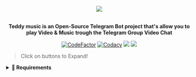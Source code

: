 <p align="center"><a href="https://t.me/TeddyXmusic_bot"><img src="https://telegra.ph/file/636e7ab32108ae4f598ec.jpg"></a></p>
<p align="center">
    <br><b>Teddy music is an Open-Source Telegram Bot project that's allow you to play Video & Music trough the Telegram Group Video Chat</b><br>
</p>
<p align="center">
    <a href="https://www.codefactor.io/repository/github/SuruXmanager/TeddyMusic"> <img src="https://www.codefactor.io/repository/github/SuruXmanager/TeddyMusic/badge?color=red&logo=codacy&style=flat-square" alt="CodeFactor" /></a>
    <a href="https://app.codacy.com/gh/SuruXmanager/TeddyMusic/dashboard"> <img src="https://img.shields.io/codacy/grade/a723cb464d5a4d25be3152b5d71de82d?color=red&logo=codacy&style=flat-square" alt="Codacy" /></a>
    <a href="https://www.python.org/" alt="made-with-python"> <img src="https://img.shields.io/badge/Made%20with-Python-black.svg?style=flat-square&logo=python&logoColor=blue&color=red" /></a>
    <a href="https://github.com/SuruXmanager/TeddyMusic/graphs/commit-activity" alt="Maintenance"> <img src="https://img.shields.io/badge/Maintained%3F-yes-red.svg?style=flat-square" /></a><br>
</p>


> Click on buttons to Expand!
<details>
<summary><b>🔗 Requirements</b></summary>
<br>

- [Python3.9](https://www.python.org/downloads/release/python-390/)
- [Telegram API Key](https://docs.pyrogram.org/intro/setup#api-keys)
- [Telegram Bot Token](https://t.me/botfather)
- [MongoDB URL](https://telegra.ph/How-to-Get-mongodb-url-02-18)
- [Pyrogram Session String](https://t.me/YukkiStringBot)
    


<details>
<summary><b>🔗 Deploy to Heroku</b></summary>
<br>

if you are just freely forking this repo or copying this repo...then pls give a star for this repo.

<h4>Click the button below to deploy Bot on Heroku!</h4>    
<p><a href="https://heroku.com/deploy"><img src="https://img.shields.io/badge/Deploy%20To%20Heroku-blueviolet?style=for-the-badge&logo=heroku" width="200""/></a></p>

</details>


## Contact & Support

<a href="https://t.me/teddyxbot_support"><img src="https://img.shields.io/badge/Join-Group%20Support-blue.svg?style=for-the-badge&logo=Telegram"></a><br>
<a href="https://t.me/teddy_updates"><img src="https://img.shields.io/badge/Join-Updates%20Channel-blue.svg?style=for-the-badge&logo=Telegram"></a><br>
<a href="https://t.me/sweetttu_1"><img src="https://img.shields.io/badge/Contact-Repo%20Owner-blue.svg?style=for-the-badge&logo=Telegram"></a>

## License

Distributed under the [GNU General Public License v3.0 License](https://github.com/SuruXmanager/TeddyMusic/blob/main/LICENSE) See `LICENSE.md` for more information.

## Credits

- [Suru](https://github.com/SuruXmanager) ``OWNER``
- [Laky's](https://github.com/Laky-64) for [``py-tgcalls``](https://github.com/pytgcalls/pytgcalls)
- [Dan](https://github.com/delivrance) for [``Pyrogram``](https://github.com/pyrogram)

